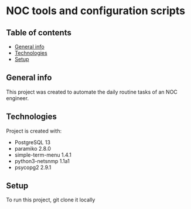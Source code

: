 # NOC tools and configuration scripts
## Table of contents
* [General info](#general-info)
* [Technologies](#technologies)
* [Setup](#setup)

## General info
This project was created to automate the daily routine tasks of an NOC engineer.
    
## Technologies
Project is created with:
* PostgreSQL 13
* paramiko 2.8.0
* simple-term-menu 1.4.1
* python3-netsnmp 1.1a1
* psycopg2 2.9.1
    
## Setup
To run this project, git clone it locally